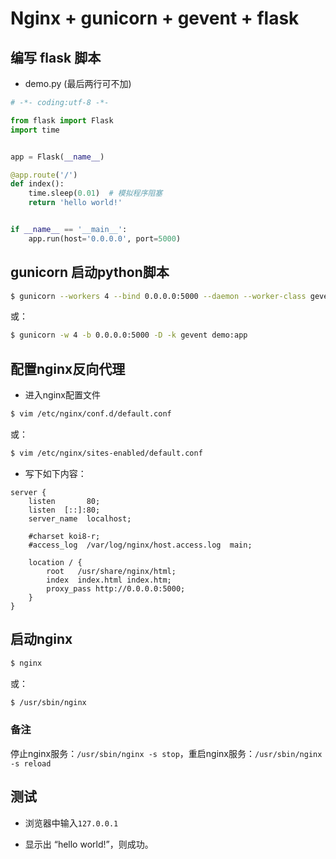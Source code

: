 # Nginx + gunicorn + gevent + flask

## 编写 flask 脚本

- demo.py (最后两行可不加)

```python
# -*- coding:utf-8 -*-

from flask import Flask
import time


app = Flask(__name__)

@app.route('/')
def index():
    time.sleep(0.01)  # 模拟程序阻塞
    return 'hello world!'


if __name__ == '__main__':
    app.run(host='0.0.0.0', port=5000)

```

## gunicorn 启动python脚本

```bash
$ gunicorn --workers 4 --bind 0.0.0.0:5000 --daemon --worker-class gevent demo:app
```

或：

```bash
$ gunicorn -w 4 -b 0.0.0.0:5000 -D -k gevent demo:app
```

## 配置nginx反向代理

- 进入nginx配置文件

```bash
$ vim /etc/nginx/conf.d/default.conf
```

或：

```bash
$ vim /etc/nginx/sites-enabled/default.conf
```

- 写下如下内容：

```
server {
    listen       80;
    listen  [::]:80;
    server_name  localhost;

    #charset koi8-r;
    #access_log  /var/log/nginx/host.access.log  main;

    location / {
        root   /usr/share/nginx/html;
        index  index.html index.htm;
        proxy_pass http://0.0.0.0:5000;
    }
}
```

## 启动nginx

```bash
$ nginx
```

或：

```bash
$ /usr/sbin/nginx
```

### 备注

停止nginx服务：`/usr/sbin/nginx -s stop`，重启nginx服务：`/usr/sbin/nginx -s reload`

## 测试

- 浏览器中输入`127.0.0.1`

- 显示出 “hello world!”，则成功。


